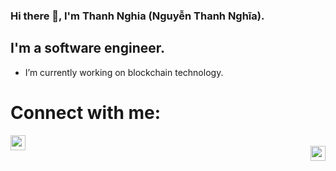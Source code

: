  
<!-- <br>
Tôi không có khả năng biết hết mọi thứ nhưng tôi có khả năng tra google ! -->


<!-- ## 🌐 Socials: -->


### Hi there 👋, I'm Thanh Nghia (Nguyễn Thanh Nghĩa).


## I'm a software engineer.

- I’m currently working on blockchain technology.

# Connect with me:
[<img align="left" alt="" width="24px" src="https://cdn.jsdelivr.net/npm/simple-icons@v3/icons/facebook.svg" />][Facebook]
<br/>
[<img align="right" alt="" width="24px" src="https://cdn.jsdelivr.net/npm/simple-icons@3.13.0/icons/instagram.svg" />][Instagram]
<br/>

[Facebook]: https://www.facebook.com/ThanhNghia14.9
[Instagram]: https://www.instagram.com/thanh_nghiax_22

